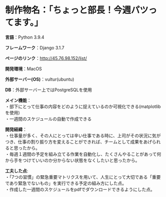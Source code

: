 # 制作物名：「ちょっと部長！今週パツってます。」  

**言語**：Python 3.9.4  

**フレームワーク**：Django 3.1.7  

**ページのリンク**：http://45.76.98.152/list/  

**開発環境**：MacOS  

**外部サーバー(OS)**：vultur(ubuntu)  

**DB**：外部サーバー上ではPostgreSQLを使用  

**メイン機能**：  
・部下にとって仕事の内容をどのように捉えているのか可視化できる(matplotlibを使用)  
・一週間のスケジュールの自動で作成できる   

**開発経緯**：  
・仕事量が多く、その人にとっては辛い仕事である時に、上司がその状況に気がつき、仕事の割り振り方を変えることができれば、チームとして成果をあげられると思ったから。  
・毎週１週間の予定を組み立てる作業を自動化し、たくさんやることがあって何から手をつけていいのか分からない状態をなくしたいと思ったから。  

**工夫した点**:   
・「7つの習慣」の緊急重要マトリクスを用いて、人生にとって大切である「重要であり緊急でないもの」を実行できる予定の組み方にした点。  
・作成した一週間のスケジュールをpdfでダウンロードできるようにした点。  
